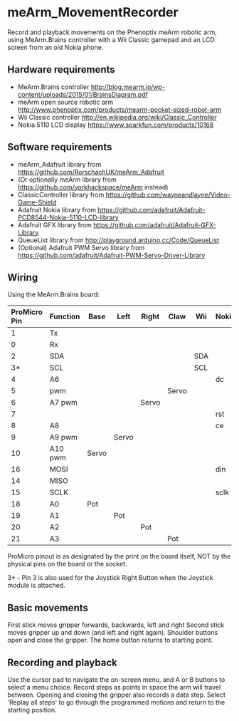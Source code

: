 meArm_MovementRecorder
======================

Record and playback movements on the Phenoptix meArm robotic arm, using MeArm.Brains controller with a Wii Classic gamepad and an LCD screen from an old Nokia phone.

Hardware requirements
---------------------

* MeArm.Brains controller http://blog.mearm.io/wp-content/uploads/2015/01/BrainsDiagram.pdf
* meArm open source robotic arm http://www.phenoptix.com/products/mearm-pocket-sized-robot-arm
* Wii Classic controller http://en.wikipedia.org/wiki/Classic_Controller
* Nokia 5110 LCD display https://www.sparkfun.com/products/10168

 
Software requirements
---------------------

* meArm_Adafruit library from https://github.com/RorschachUK/meArm_Adafruit
* (Or optionally meArm library from https://github.com/yorkhackspace/meArm instead)
* ClassicController library from https://github.com/wayneandlayne/Video-Game-Shield
* Adafruit Nokia library from https://github.com/adafruit/Adafruit-PCD8544-Nokia-5110-LCD-library
* Adafruit GFX library from https://github.com/adafruit/Adafruit-GFX-Library
* QueueList library from http://playground.arduino.cc/Code/QueueList
* (Optional) Adafruit PWM Servo library from https://github.com/adafruit/Adafruit-PWM-Servo-Driver-Library

Wiring
------




Using the MeArm.Brains board:

| ProMicro Pin | Function | Base | Left | Right | Claw | Wii | Nokia |
| :--- | :--- | --- | --- | --- | --- | --- | --- |
| 1 | Tx | | | | | | |
| 0 | Rx| | | | | | |
| 2 | SDA | | | | | SDA | |
| 3* | SCL | | | | | SCL | | 
| 4 | A6 | | | | | | dc |
| 5 | pwm | | | | Servo | | |
| 6 | A7 pwm | | | Servo | | | |
| 7 | | | | | | | rst |
| 8 | A8 | | | | | | ce |
| 9 | A9 pwm| | Servo | | | | |
| 10 | A10 pwm | Servo | | | | | |
| 16 | MOSI | | | | | | din |
| 14 | MISO | | | | | | |
| 15 | SCLK | | | | | | sclk |
| 18 | A0 | Pot | | | | | |
| 19 | A1 | | Pot| | | | |
| 20 | A2 | | | Pot | | | |
| 21 | A3 | | | | Pot | | |

ProMicro pinout is as designated by the print on the board itself, NOT by the physical pins on the board or the socket.

3* - Pin 3 is also used for the Joystick Right Button when the Joystick module is attached.


Basic movements
---------------

First stick moves gripper forwards, backwards, left and right  Second stick moves gripper up and down (and left and right again).  Shoulder buttons open and close the gripper.  The home button returns to starting point.

Recording and playback
----------------------

Use the cursor pad to navigate the on-screen menu, and A or B buttons to select a menu choice.  Record steps as points in space the arm will travel between.  Opening and closing the gripper also records a data step.  Select 'Replay all steps' to go through the programmed motions and return to the starting position.
